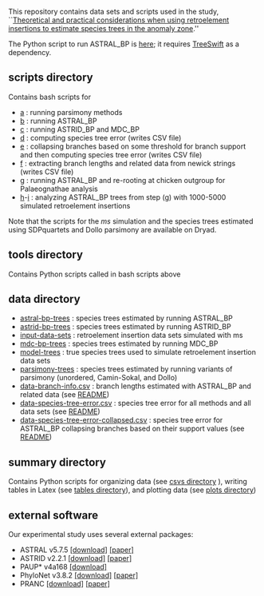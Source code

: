 This repository contains data sets and scripts used in the study, ``[Theoretical and practical considerations when using retroelement insertions to estimate species trees in the anomaly zone](https://doi.org/10.1093/sysbio/syab086).'' 

The Python script to run ASTRAL_BP is [here](tools/run_astral_bp.py); it requires [TreeSwift](https://github.com/niemasd/treeswift) as a dependency.

scripts directory
------------------
Contains bash scripts for 
+ [a](scripts/a_run_sp_methods.sh) : running parsimony methods
+ [b](scripts/b_run_astral_bp_methods.sh) : running ASTRAL_BP
+ [c](scripts/c_run_other_bp_methods.sh) : running ASTRID_BP and MDC_BP
+ [d](scripts/d_compute_species_tree_error.sh) : computing species tree error (writes CSV file)
+ [e](scripts/e_compute_species_tree_error_collapsed.sh) : collapsing branches based on some threshold for branch support and then computing species tree error (writes CSV file)
+ [f](scripts/f_grab_branch_lengths.sh) : extracting branch lengths and related data from newick strings (writes CSV file)
+ [g](scripts/g_run_astral_bp_for_rooted_Palaeognathae_trees.sh) : running ASTRAL_BP and re-rooting at chicken outgroup for Palaeognathae analysis
+ [h](scripts/h_analyze_Palaeognathae_5000_trees.sh)-[i](scripts/i_analyze_Palaeognathae_1000_trees.sh) : analyzing ASTRAL_BP trees from step (g) with 1000-5000 simulated retroelement insertions

Note that the scripts for the *ms* simulation and the species trees estimated using SDPquartets and Dollo parsimony are available on Dryad.

tools directory
----------------
Contains Python scripts called in bash scripts above

data directory
----------------
+ [astral-bp-trees](data/astral-bp-trees.tar.gz) : species trees estimated by running ASTRAL_BP
+ [astrid-bp-trees](data/astrid-bp-trees.tar.gz) : species trees estimated by running ASTRID_BP
+ [input-data-sets](data/input-data-sets.tar.gz) : retroelement insertion data sets simulated with ms
+ [mdc-bp-trees](data/mdc-bp-trees.tar.gz) : species trees estimated by running MDC_BP
+ [model-trees](data/model-trees.tar.gz) : true species trees used to simulate retroelement insertion data sets
+ [parsimony-trees](data/parsimony-trees.tar.gz) : species trees estimated by running variants of parsimony (unordered, Camin-Sokal, and Dollo)
+ [data-branch-info.csv](data/data-branch-info.csv) : branch lengths  estimated with ASTRAL_BP and related data (see [README](data/README_branch_info.md ))
+ [data-species-tree-error.csv](data/data-species-tree-error.csv) : species tree error for all methods and all data sets (see [README](data/README_species_tree_error.md))
+ [data-species-tree-error-collapsed.csv](data/data-species-tree-error-collapsed.csv) : species tree error for ASTRAL_BP collapsing branches based on their support values (see [README](data/README_species_tree_error.md))

summary directory
---------------------
Contains Python scripts for organizing data (see [csvs directory](summary/csvs) ), writing tables in Latex (see [tables directory](summary/tables)), and plotting data (see [plots directory](summary/plots))


external software
--------------------
Our experimental study uses several external packages:
+ ASTRAL v5.7.5 [[download]](https://github.com/smirarab/astral) [[paper]](https://doi.org/10.1186/s12859-018-2129-y)
+ ASTRID v2.2.1 [[download]](https://github.com/pranjalv123/ASTRID/releases/tag/2.2.1) [[paper]](https://doi.org/10.1186/1471-2164-16-S10-S3)
+ PAUP* v4a168 [[download]](http://paup.phylosolutions.com)
+ PhyloNet v3.8.2 [[download]](https://bioinfocs.rice.edu/phylonet/) [[paper]](https://doi.org/10.1093/sysbio/syy015)
+ PRANC [[download]](https://github.com/anastasiiakim/PRANC) [[paper]](https://doi.org/10.1093/molbev/msz305)
